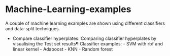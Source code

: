 # Machine-Learning-examples
A couple of machine learning examples are shown using different classifiers and data-split techniques.

- Compare classifier hyperplates: Comparing classifier hyperplates by visualising the Test set results¶
      Classifier examples:
      - SVM with rbf and linear kernel
      - Adaboost
      - KNN
      - Random forest

